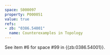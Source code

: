 ```yaml
---
space: S000097
property: P000051
value: true
refs:
- zb: "0386.54001"
  name: Counterexamples in Topology
---
```


See item #6 for space #99 in {{zb:0386.54001}}.
